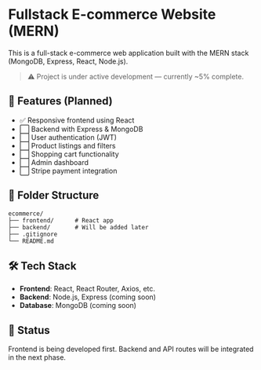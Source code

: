 
# Fullstack E-commerce Website (MERN)

This is a full-stack e-commerce web application built with the MERN stack (MongoDB, Express, React, Node.js).

> ⚠️ Project is under active development — currently ~5% complete.

## 🚀 Features (Planned)

- ✅ Responsive frontend using React
- ⬜️ Backend with Express & MongoDB
- ⬜️ User authentication (JWT)
- ⬜️ Product listings and filters
- ⬜️ Shopping cart functionality
- ⬜️ Admin dashboard
- ⬜️ Stripe payment integration

## 📁 Folder Structure

```
ecommerce/
├── frontend/      # React app
├── backend/       # Will be added later
├── .gitignore
└── README.md
```

## 🛠 Tech Stack

- **Frontend**: React, React Router, Axios, etc.
- **Backend**: Node.js, Express (coming soon)
- **Database**: MongoDB (coming soon)

## 📌 Status

Frontend is being developed first. Backend and API routes will be integrated in the next phase.


